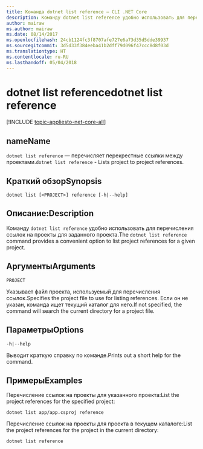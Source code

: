 ```yaml
---
title: Команда dotnet list reference — CLI .NET Core
description: Команду dotnet list reference удобно использовать для перечисления ссылок между проектами.
author: mairaw
ms.author: mairaw
ms.date: 08/14/2017
ms.openlocfilehash: 24cb1124fc3f8707afe727e6a73d35d5dde39937
ms.sourcegitcommit: 3d5d33f384eeba41b2dff79d096f47ccc8d8f03d
ms.translationtype: HT
ms.contentlocale: ru-RU
ms.lasthandoff: 05/04/2018
---
```

# <a name="dotnet-list-reference"></a><span data-ttu-id="5ade0-103">dotnet list reference</span><span class="sxs-lookup"><span data-stu-id="5ade0-103">dotnet list reference</span></span>

[!INCLUDE [topic-appliesto-net-core-all](../../../includes/topic-appliesto-net-core-all.md)]

## <a name="name"></a><span data-ttu-id="5ade0-104">name</span><span class="sxs-lookup"><span data-stu-id="5ade0-104">Name</span></span>

<span data-ttu-id="5ade0-105">`dotnet list reference` — перечисляет перекрестные ссылки между проектами.</span><span class="sxs-lookup"><span data-stu-id="5ade0-105">`dotnet list reference` - Lists project to project references.</span></span>

## <a name="synopsis"></a><span data-ttu-id="5ade0-106">Краткий обзор</span><span class="sxs-lookup"><span data-stu-id="5ade0-106">Synopsis</span></span>

`dotnet list [<PROJECT>] reference [-h|--help]`

## <a name="description"></a><span data-ttu-id="5ade0-107">Описание:</span><span class="sxs-lookup"><span data-stu-id="5ade0-107">Description</span></span>

<span data-ttu-id="5ade0-108">Команду `dotnet list reference` удобно использовать для перечисления ссылок на проекты для заданного проекта.</span><span class="sxs-lookup"><span data-stu-id="5ade0-108">The `dotnet list reference` command provides a convenient option to list project references for a given project.</span></span>

## <a name="arguments"></a><span data-ttu-id="5ade0-109">Аргументы</span><span class="sxs-lookup"><span data-stu-id="5ade0-109">Arguments</span></span>

`PROJECT`

<span data-ttu-id="5ade0-110">Указывает файл проекта, используемый для перечисления ссылок.</span><span class="sxs-lookup"><span data-stu-id="5ade0-110">Specifies the project file to use for listing references.</span></span> <span data-ttu-id="5ade0-111">Если он не указан, команда ищет текущий каталог для него.</span><span class="sxs-lookup"><span data-stu-id="5ade0-111">If not specified, the command will search the current directory for a project file.</span></span>

## <a name="options"></a><span data-ttu-id="5ade0-112">Параметры</span><span class="sxs-lookup"><span data-stu-id="5ade0-112">Options</span></span>

`-h|--help`

<span data-ttu-id="5ade0-113">Выводит краткую справку по команде.</span><span class="sxs-lookup"><span data-stu-id="5ade0-113">Prints out a short help for the command.</span></span>

## <a name="examples"></a><span data-ttu-id="5ade0-114">Примеры</span><span class="sxs-lookup"><span data-stu-id="5ade0-114">Examples</span></span>

<span data-ttu-id="5ade0-115">Перечисление ссылок на проекты для указанного проекта:</span><span class="sxs-lookup"><span data-stu-id="5ade0-115">List the project references for the specified project:</span></span>

`dotnet list app/app.csproj reference`

<span data-ttu-id="5ade0-116">Перечисление ссылок на проекты для проекта в текущем каталоге:</span><span class="sxs-lookup"><span data-stu-id="5ade0-116">List the project references for the project in the current directory:</span></span>

`dotnet list reference`
